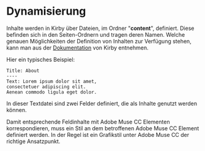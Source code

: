 # Dynamisierung

Inhalte werden in Kirby über Dateien, im Ordner "**content**", definiert. Diese befinden sich in den Seiten-Ordnern und tragen deren Namen. Welche genauen Möglichkeiten der Definition von Inhalten zur Verfügung stehen, kann man aus der [Dokumentation](https://getkirby.com/docs/content) von Kirby entnehmen.

Hier ein typisches Beispiel:
```
Title: About
----
Text: Lorem ipsum dolor sit amet,
consectetuer adipiscing elit.
Aenean commodo ligula eget dolor.
```
In dieser Textdatei sind zwei Felder definiert, die als Inhalte genutzt werden können.

Damit entsprechende Feldinhalte mit Adobe Muse CC Elementen korrespondieren, muss ein Stil an dem betroffenen Adobe Muse CC Element definiert werden. In der Regel ist ein Grafikstil unter Adobe Muse CC der richtige Ansatzpunkt.



